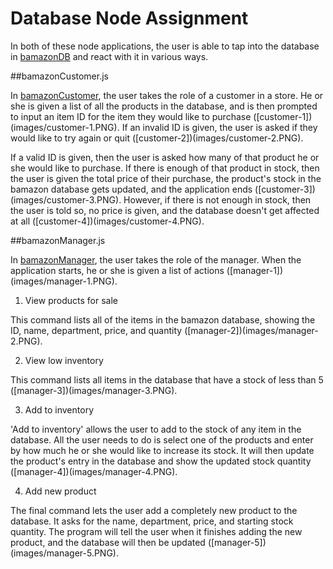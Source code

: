 # Database Node Assignment

In both of these node applications, the user is able to tap into the database in [bamazonDB](bamazonDB.sql) and react with it in various ways.

##bamazonCustomer.js

In [bamazonCustomer](bamazonCustomer.js), the user takes the role of a customer in a store. He or she is given a list of all the products in the database, and is then prompted to input an item ID for the item they would like to purchase ([customer-1])(images/customer-1.PNG). If an invalid ID is given, the user is asked if they would like to try again or quit ([customer-2])(images/customer-2.PNG).

If a valid ID is given, then the user is asked how many of that product he or she would like to purchase. If there is enough of that product in stock, then the user is given the total price of their purchase, the product's stock in the bamazon database gets updated, and the application ends ([customer-3])(images/customer-3.PNG). However, if there is not enough in stock, then the user is told so, no price is given, and the database doesn't get affected at all ([customer-4])(images/customer-4.PNG).


##bamazonManager.js

In [bamazonManager](bamazonManager.js), the user takes the role of the manager. When the application starts, he or she is given a list of actions ([manager-1])(images/manager-1.PNG). 

1. View products for sale

This command lists all of the items in the bamazon database, showing the ID, name, department, price, and quantity ([manager-2])(images/manager-2.PNG).

2. View low inventory

This command lists all items in the database that have a stock of less than 5 ([manager-3])(images/manager-3.PNG).

3. Add to inventory

'Add to inventory' allows the user to add to the stock of any item in the database. All the user needs to do is select one of the products and enter by how much he or she would like to increase its stock. It will then update the product's entry in the database and show the updated stock quantity ([manager-4])(images/manager-4.PNG).

4. Add new product

The final command lets the user add a completely new product to the database. It asks for the name, department, price, and starting stock quantity. The program will tell the user when it finishes adding the new product, and the database will then be updated ([manager-5])(images/manager-5.PNG).
